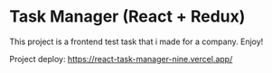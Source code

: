 # Task Manager (React + Redux)

This project is a frontend test task that i made for a company.
Enjoy!

Project deploy: 
https://react-task-manager-nine.vercel.app/
